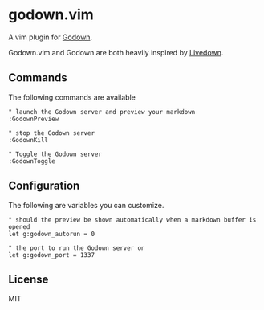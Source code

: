 godown.vim
==========

A vim plugin for [Godown][gd].

Godown.vim and Godown are both heavily inspired by [Livedown][ld].

## Commands

The following commands are available

```vim
" launch the Godown server and preview your markdown
:GodownPreview

" stop the Godown server
:GodownKill

" Toggle the Godown server
:GodownToggle
```

## Configuration

The following are variables you can customize.

```vim
" should the preview be shown automatically when a markdown buffer is opened
let g:godown_autorun = 0

" the port to run the Godown server on
let g:godown_port = 1337
```

## License

MIT

[gd]: https://github.com/davinche/GoDown
[ld]: https://github.com/shime/livedown
